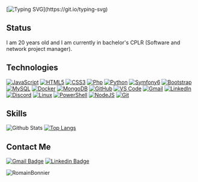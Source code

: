 [![Typing SVG](https://readme-typing-svg.herokuapp.com?color=27538D&lines=Hello+!+Im+Romain.;)](https://git.io/typing-svg)

## Status
I am 20 years old and I am currently in bachelor's CPLR (Software and network project manager).<br/>

## Technologies
 
[![JavaScript](https://skillicons.dev/icons?i=js)](https://skillicons.dev)
[![HTML5](https://skillicons.dev/icons?i=html)](https://skillicons.dev)
[![CSS3](https://skillicons.dev/icons?i=css)](https://skillicons.dev)
[![Php](https://skillicons.dev/icons?i=php)](https://skillicons.dev)
[![Python](https://skillicons.dev/icons?i=py)](https://skillicons.dev)
[![Symfony6](https://skillicons.dev/icons?i=symfony)](https://skillicons.dev)
[![Bootstrap](https://skillicons.dev/icons?i=bootstrap)](https://skillicons.dev)
[![MySQL](https://skillicons.dev/icons?i=mysql)](https://skillicons.dev)
[![Docker](https://skillicons.dev/icons?i=docker)](https://skillicons.dev)
[![MongoDB](https://skillicons.dev/icons?i=mongodb)](https://skillicons.dev)
[![GitHub](https://skillicons.dev/icons?i=github)](https://skillicons.dev)
[![VS Code](https://skillicons.dev/icons?i=vscode)](https://skillicons.dev)
[![Gmail](https://skillicons.dev/icons?i=gmail)](https://skillicons.dev)
[![LinkedIn](https://skillicons.dev/icons?i=linkedin)](https://skillicons.dev)
[![Discord](https://skillicons.dev/icons?i=discord)](https://skillicons.dev)
[![Linux](https://skillicons.dev/icons?i=linux)](https://skillicons.dev)
[![PowerShell](https://skillicons.dev/icons?i=powershell)](https://skillicons.dev)
[![NodeJS](https://skillicons.dev/icons?i=nodejs)](https://skillicons.dev)
[![Git](https://skillicons.dev/icons?i=git)](https://skillicons.dev)

## Skills

![Github Stats](https://github-readme-stats.vercel.app/api?username=RomainBnr&count_private=true&show_icons=true&include_all_commits=true&theme=github_dark)
[![Top Langs](https://github-readme-stats.vercel.app/api/top-langs/?username=RomainBnr&theme=github_dark&layout=compact)](https://github.com/anuraghazra/github-readme-stats)

## Contact Me
[![Gmail Badge](https://img.shields.io/badge/-roro.bonnier@gmail.com-c14438?style=flat-square&logo=Gmail&logoColor=white&link=mailto:roro.bonnier@gmail.com)](mailto:roro.bonnier@gmail.com)
[![Linkedin Badge](https://img.shields.io/badge/-RomainBonnier-blue?style=flat-square&logo=Linkedin&logoColor=white&link=https://www.linkedin.com/in/romain-bonnier-3170a1259/)](https://www.linkedin.com/in/romain-bonnier-3170a1259/)

</p>

![RomainBonnier](https://raw.githubusercontent.com/Trilokia/Trilokia/379277808c61ef204768a61bbc5d25bc7798ccf1/bottom_header.svg)
<br>
</p>

